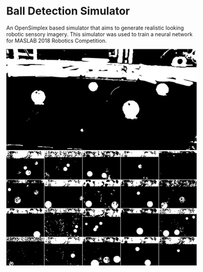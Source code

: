 # Ball Detection Simulator

An OpenSimplex based simulator that aims to generate realistic looking robotic sensory imagery. This simulator was used to train a neural network for MASLAB 2018 Robotics Competition. 


<center><img src ="Images/real.png" /></center>

<center><img src ="Images/simulated.png" /></center>
